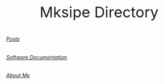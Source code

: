 <p style="text-align: center; font-size: 40px;"> Mksipe Directory </p>

###### [Posts](https://mksipe.github.io/mksipe/posts/index)
###### [Software Documentation](https://mksipe.github.io/mksipe/SoftwareDocs)
###### [About Me](https://mksipe.github.io/mksipe/aboutme)

